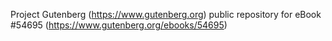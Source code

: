Project Gutenberg (https://www.gutenberg.org) public repository for
eBook #54695 (https://www.gutenberg.org/ebooks/54695)
